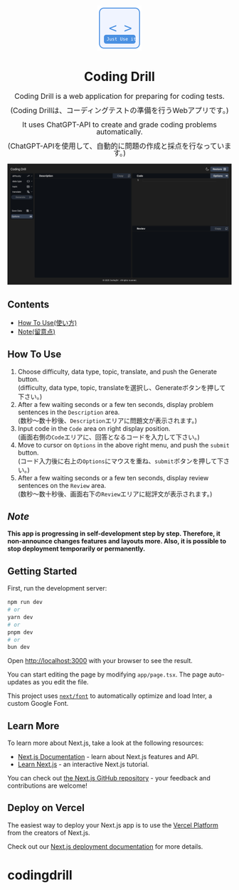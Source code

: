 <div style="text-align: center">
  <Img src="public/images/appIcon.svg" style="width: 100px; height: 100px;" />
  <h1>Coding Drill</h1>
</div>

<div style="text-align: center; font-size: 16px;line-height: 1rem;">
  <p>Coding Drill is a web application for preparing for coding tests.</p>
  <p>(Coding Drillは、コーディングテストの準備を行うWebアプリです。)</p>
  <p>It uses ChatGPT-API to create and grade coding problems automatically.</p>
  <p>(ChatGPT-APIを使用して、自動的に問題の作成と採点を行なっています。)</p>
</div>

<img style="text-align: center" src="public/images/app_top.png" alt="SVG Image" style="width: auto; height: auto">

## Contents

- [How To Use](#how-to-use)[(使い方)](#how-to-use)
- [Note](#note)[(留意点)](#note)

## How To Use

1. Choose difficulty, data type, topic, translate, and push the Generate button.  
   (difficulty, data type, topic, translateを選択し、Generateボタンを押して下さい。)
2. After a few waiting seconds or a few ten seconds, display problem sentences in the `Description` area.  
   (数秒〜数十秒後、`Description`エリアに問題文が表示されます。)
3. Input code in the `Code` area on right display position.  
   (画面右側の`Code`エリアに、回答となるコードを入力して下さい。)
4. Move to cursor on `Options` in the above right menu, and push the `submit` button.  
   (コード入力後に右上の`Options`にマウスを重ね、`submit`ボタンを押して下さい。)
5. After a few waiting seconds or a few ten seconds, display review sentences on the `Review` area.  
   (数秒〜数十秒後、画面右下の`Review`エリアに総評文が表示されます。)

## _Note_

**This app is progressing in self-development step by step. Therefore, it non-announce changes features and layouts more. Also, it is possible to stop deployment temporarily or permanently.**

## Getting Started

First, run the development server:

```bash
npm run dev
# or
yarn dev
# or
pnpm dev
# or
bun dev
```

Open [http://localhost:3000](http://localhost:3000) with your browser to see the result.

You can start editing the page by modifying `app/page.tsx`. The page auto-updates as you edit the file.

This project uses [`next/font`](https://nextjs.org/docs/basic-features/font-optimization) to automatically optimize and load Inter, a custom Google Font.

## Learn More

To learn more about Next.js, take a look at the following resources:

- [Next.js Documentation](https://nextjs.org/docs) - learn about Next.js features and API.
- [Learn Next.js](https://nextjs.org/learn) - an interactive Next.js tutorial.

You can check out [the Next.js GitHub repository](https://github.com/vercel/next.js/) - your feedback and contributions are welcome!

## Deploy on Vercel

The easiest way to deploy your Next.js app is to use the [Vercel Platform](https://vercel.com/new?utm_medium=default-template&filter=next.js&utm_source=create-next-app&utm_campaign=create-next-app-readme) from the creators of Next.js.

Check out our [Next.js deployment documentation](https://nextjs.org/docs/deployment) for more details.

# codingdrill

